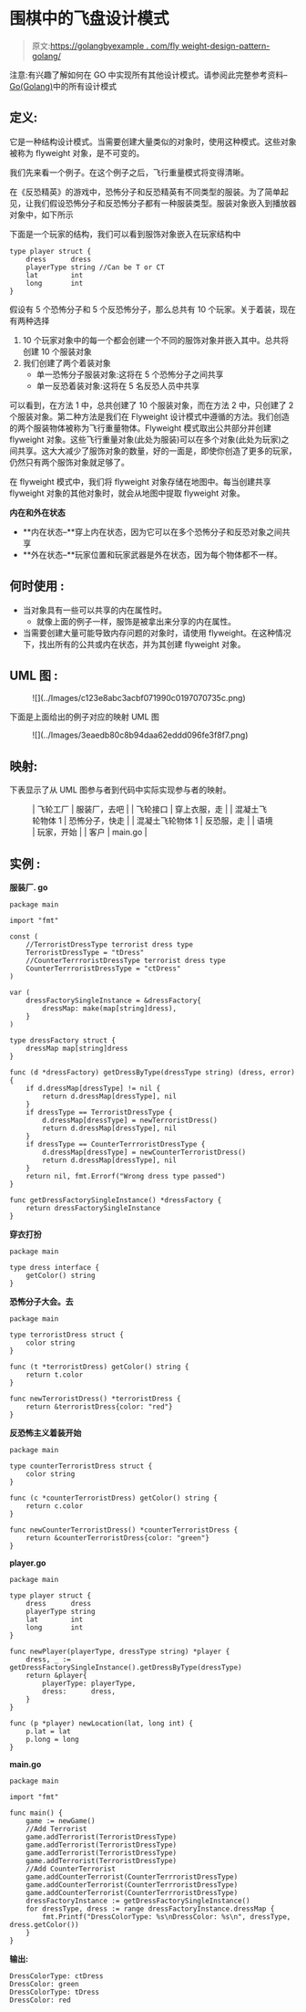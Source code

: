 # 围棋中的飞盘设计模式

> 原文:[https://golangbyexample . com/fly weight-design-pattern-golang/](https://golangbyexample.com/flyweight-design-pattern-golang/)

注意:有兴趣了解如何在 GO 中实现所有其他设计模式。请参阅此完整参考资料–[Go(Golang)](https://golangbyexample.com/all-design-patterns-golang/)中的所有设计模式

## **定义:**

它是一种结构设计模式。当需要创建大量类似的对象时，使用这种模式。这些对象被称为 flyweight 对象，是不可变的。

我们先来看一个例子。在这个例子之后，飞行重量模式将变得清晰。

在《反恐精英》的游戏中，恐怖分子和反恐精英有不同类型的服装。为了简单起见，让我们假设恐怖分子和反恐怖分子都有一种服装类型。服装对象嵌入到播放器对象中，如下所示

下面是一个玩家的结构，我们可以看到服饰对象嵌入在玩家结构中

```
type player struct {
    dress      dress
    playerType string //Can be T or CT
    lat        int
    long       int
}
```

假设有 5 个恐怖分子和 5 个反恐怖分子，那么总共有 10 个玩家。关于着装，现在有两种选择

1.  10 个玩家对象中的每一个都会创建一个不同的服饰对象并嵌入其中。总共将创建 10 个服装对象
2.  我们创建了两个着装对象
    *   单一恐怖分子服装对象:这将在 5 个恐怖分子之间共享
    *   单一反恐着装对象:这将在 5 名反恐人员中共享

可以看到，在方法 1 中，总共创建了 10 个服装对象，而在方法 2 中，只创建了 2 个服装对象。第二种方法是我们在 Flyweight 设计模式中遵循的方法。我们创造的两个服装物体被称为飞行重量物体。Flyweight 模式取出公共部分并创建 flyweight 对象。这些飞行重量对象(此处为服装)可以在多个对象(此处为玩家)之间共享。这大大减少了服饰对象的数量，好的一面是，即使你创造了更多的玩家，仍然只有两个服饰对象就足够了。

在 flyweight 模式中，我们将 flyweight 对象存储在地图中。每当创建共享 flyweight 对象的其他对象时，就会从地图中提取 flyweight 对象。

**内在和外在状态**

*   **内在状态–**穿上内在状态，因为它可以在多个恐怖分子和反恐对象之间共享
*   **外在状态–**玩家位置和玩家武器是外在状态，因为每个物体都不一样。

## **何时使用** :

*   当对象具有一些可以共享的内在属性时。
    *   就像上面的例子一样，服饰是被拿出来分享的内在属性。
*   当需要创建大量可能导致内存问题的对象时，请使用 flyweight。在这种情况下，找出所有的公共或内在状态，并为其创建 flyweight 对象。

## **UML 图** :

<figure class="wp-block-image">![](../Images/c123e8abc3acbf071990c0197070735c.png)</figure>

下面是上面给出的例子对应的映射 UML 图

<figure class="wp-block-image">![](../Images/3eaedb80c8b94daa62eddd096fe3f8f7.png)</figure>

## **映射:**

下表显示了从 UML 图参与者到代码中实际实现参与者的映射。

<figure class="wp-block-table is-style-stripes">

| 飞轮工厂 | 服装厂，去吧 |
| 飞轮接口 | 穿上衣服，走 |
| 混凝土飞轮物体 1 | 恐怖分子，快走 |
| 混凝土飞轮物体 1 | 反恐服，走 |
| 语境 | 玩家，开始 |
| 客户 | main.go |

</figure>

## **实例** :

**服装厂. go**

```
package main

import "fmt"

const (
    //TerroristDressType terrorist dress type
    TerroristDressType = "tDress"
    //CounterTerrroristDressType terrorist dress type
    CounterTerrroristDressType = "ctDress"
)

var (
    dressFactorySingleInstance = &dressFactory{
        dressMap: make(map[string]dress),
    }
)

type dressFactory struct {
    dressMap map[string]dress
}

func (d *dressFactory) getDressByType(dressType string) (dress, error) {
    if d.dressMap[dressType] != nil {
        return d.dressMap[dressType], nil
    }
    if dressType == TerroristDressType {
        d.dressMap[dressType] = newTerroristDress()
        return d.dressMap[dressType], nil
    }
    if dressType == CounterTerrroristDressType {
        d.dressMap[dressType] = newCounterTerroristDress()
        return d.dressMap[dressType], nil
    }
    return nil, fmt.Errorf("Wrong dress type passed")
}

func getDressFactorySingleInstance() *dressFactory {
    return dressFactorySingleInstance
}
```

**穿衣打扮**

```
package main

type dress interface {
    getColor() string
}
```

**恐怖分子大会。去**

```
package main

type terroristDress struct {
	color string
}

func (t *terroristDress) getColor() string {
	return t.color
}

func newTerroristDress() *terroristDress {
	return &terroristDress{color: "red"}
} 
```

**反恐怖主义着装开始**

```
package main

type counterTerroristDress struct {
    color string
}

func (c *counterTerroristDress) getColor() string {
    return c.color
}

func newCounterTerroristDress() *counterTerroristDress {
    return &counterTerroristDress{color: "green"}
}
```

**player.go**

```
package main

type player struct {
    dress      dress
    playerType string
    lat        int
    long       int
}

func newPlayer(playerType, dressType string) *player {
    dress, _ := getDressFactorySingleInstance().getDressByType(dressType)
    return &player{
        playerType: playerType,
        dress:      dress,
    }
}

func (p *player) newLocation(lat, long int) {
    p.lat = lat
    p.long = long
}
```

**main.go**

```
package main

import "fmt"

func main() {
    game := newGame()
    //Add Terrorist
    game.addTerrorist(TerroristDressType)
    game.addTerrorist(TerroristDressType)
    game.addTerrorist(TerroristDressType)
    game.addTerrorist(TerroristDressType)
    //Add CounterTerrorist
    game.addCounterTerrorist(CounterTerrroristDressType)
    game.addCounterTerrorist(CounterTerrroristDressType)
    game.addCounterTerrorist(CounterTerrroristDressType)
    dressFactoryInstance := getDressFactorySingleInstance()
    for dressType, dress := range dressFactoryInstance.dressMap {
        fmt.Printf("DressColorType: %s\nDressColor: %s\n", dressType, dress.getColor())
    }
}
```

**输出:**

```
DressColorType: ctDress
DressColor: green
DressColorType: tDress
DressColor: red
```